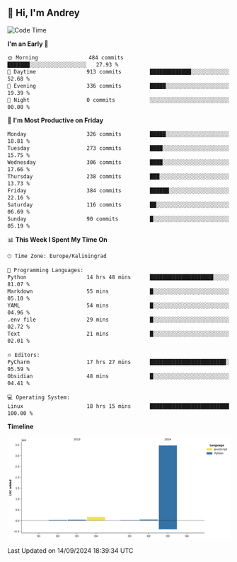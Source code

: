 ## 👋 Hi, I'm Andrey

<!--START_SECTION:waka-->
![Code Time](http://img.shields.io/badge/Code%20Time-434%20hrs%2052%20mins-blue)

**I'm an Early 🐤** 

```text
🌞 Morning                484 commits         ███████░░░░░░░░░░░░░░░░░░   27.93 % 
🌆 Daytime                913 commits         █████████████░░░░░░░░░░░░   52.68 % 
🌃 Evening                336 commits         █████░░░░░░░░░░░░░░░░░░░░   19.39 % 
🌙 Night                  0 commits           ░░░░░░░░░░░░░░░░░░░░░░░░░   00.00 % 
```
📅 **I'm Most Productive on Friday** 

```text
Monday                   326 commits         █████░░░░░░░░░░░░░░░░░░░░   18.81 % 
Tuesday                  273 commits         ████░░░░░░░░░░░░░░░░░░░░░   15.75 % 
Wednesday                306 commits         ████░░░░░░░░░░░░░░░░░░░░░   17.66 % 
Thursday                 238 commits         ███░░░░░░░░░░░░░░░░░░░░░░   13.73 % 
Friday                   384 commits         ██████░░░░░░░░░░░░░░░░░░░   22.16 % 
Saturday                 116 commits         ██░░░░░░░░░░░░░░░░░░░░░░░   06.69 % 
Sunday                   90 commits          █░░░░░░░░░░░░░░░░░░░░░░░░   05.19 % 
```


📊 **This Week I Spent My Time On** 

```text
🕑︎ Time Zone: Europe/Kaliningrad

💬 Programming Languages: 
Python                   14 hrs 48 mins      ████████████████████░░░░░   81.07 % 
Markdown                 55 mins             █░░░░░░░░░░░░░░░░░░░░░░░░   05.10 % 
YAML                     54 mins             █░░░░░░░░░░░░░░░░░░░░░░░░   04.96 % 
.env file                29 mins             █░░░░░░░░░░░░░░░░░░░░░░░░   02.72 % 
Text                     21 mins             █░░░░░░░░░░░░░░░░░░░░░░░░   02.01 % 

🔥 Editors: 
PyCharm                  17 hrs 27 mins      ████████████████████████░   95.59 % 
Obsidian                 48 mins             █░░░░░░░░░░░░░░░░░░░░░░░░   04.41 % 

💻 Operating System: 
Linux                    18 hrs 15 mins      █████████████████████████   100.00 % 
```

**Timeline**

![Lines of Code chart](https://raw.githubusercontent.com/Mist3s/Mist3s/main/assets/bar_graph.png)


 Last Updated on 14/09/2024 18:39:34 UTC
<!--END_SECTION:waka-->

